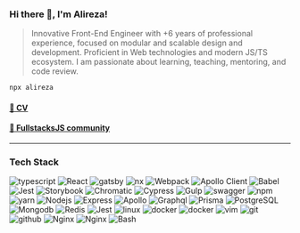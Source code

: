 ### Hi there 👋, I'm Alireza!

> Innovative Front-End Engineer with +6 years of professional experience, focused on modular and scalable design and development. Proficient in Web technologies and modern JS/TS ecosystem. I am passionate about learning, teaching, mentoring, and code review.

```bash
npx alireza
```

#### [📖 CV](https://github.com/frontendmonster/cv)

#### [🔶 FullstacksJS community](https://github.com/fullstacksjs/)

---

### Tech Stack

![typescript](https://img.shields.io/static/v1?logo=typescript&label=&message=Typescript&color=111&logoWidth=20&logoColor=EEE&style=flat-square)
![React](https://img.shields.io/static/v1?logo=react&label=&message=React&color=0D1117&logoWidth=20&logoColor=EEE&style=flat-square)
![gatsby](https://img.shields.io/static/v1?logo=Gatsby&label=&message=Gatsby&color=0D1117&logoWidth=20&logoColor=EEE&style=flat-square)
![nx](https://img.shields.io/static/v1?logo=nx&label=&message=nx&color=0D1117&logoWidth=20&logoColor=EEE&style=flat-square)
![Webpack](https://img.shields.io/static/v1?logo=webpack&label=&message=Webpack&color=0D1117&logoWidth=20&logoColor=EEE&style=flat-square)
![Apollo Client](https://img.shields.io/static/v1?logo=apollographql&label=&message=ApolloClient&color=0D1117&logoWidth=20&logoColor=EEE&style=flat-square)
![Babel](https://img.shields.io/static/v1?logo=Babel&label=&message=Babel&color=0D1117&logoWidth=20&logoColor=EEE&style=flat-square)
![Jest](https://img.shields.io/static/v1?logo=Jest&label=&message=Jest&color=0D1117&logoWidth=20&logoColor=EEE&style=flat-square)
![Storybook](https://img.shields.io/static/v1?logo=Storybook&label=&message=Storybook&color=0D1117&logoWidth=20&logoColor=EEE&style=flat-square)
![Chromatic](https://img.shields.io/static/v1?logo=storybook&label=&message=Chromatic&color=0D1117&logoWidth=20&logoColor=EEE&style=flat-square)
![Cypress](https://img.shields.io/static/v1?logo=cypress&label=&message=Cypress&color=0D1117&logoWidth=20&logoColor=EEE&style=flat-square)
![Gulp](https://img.shields.io/static/v1?logo=Gulp&label=&message=Gulp&color=0D1117&logoWidth=20&logoColor=EEE&style=flat-square)
![swagger](https://img.shields.io/static/v1?logo=swagger&label=&message=swagger&color=0D1117&logoWidth=20&logoColor=EEE&style=flat-square)
![npm](https://img.shields.io/static/v1?logo=npm&label=&message=npm&color=0D1117&logoWidth=20&logoColor=EEE&style=flat-square)
![yarn](https://img.shields.io/static/v1?logo=yarn&label=&message=yarn&color=0D1117&logoWidth=20&logoColor=EEE&style=flat-square)
![Nodejs](https://img.shields.io/static/v1?logo=nodedotjs&label=&message=NodeJS&color=0D1117&logoWidth=20&logoColor=EEE&style=flat-square)
![Express](https://img.shields.io/static/v1?logo=Express&label=&message=Express&color=0D1117&logoWidth=20&logoColor=EEE&style=flat-square)
![Apollo](https://img.shields.io/static/v1?logo=apollographql&label=&message=Apollo%20Server&color=0D1117&logoWidth=20&logoColor=EEE&style=flat-square)
![Graphql](https://img.shields.io/static/v1?logo=graphql&label=&message=Graphql&color=0D1117&logoWidth=20&logoColor=EEE&style=flat-square)
![Prisma](https://img.shields.io/static/v1?logo=prisma&label=&message=Prisma&color=0D1117&logoWidth=20&logoColor=EEE&style=flat-square)
![PostgreSQL](https://img.shields.io/static/v1?logo=postgresql&label=&message=Postgresql&color=0D1117&logoWidth=20&logoColor=EEE&style=flat-square)
![Mongodb](https://img.shields.io/static/v1?logo=redis&label=&message=Redis&color=0D1117&logoWidth=20&logoColor=EEE&style=flat-square)
![Redis](https://img.shields.io/static/v1?logo=mongodb&label=&message=MongoDB&color=0D1117&logoWidth=20&logoColor=EEE&style=flat-square)
![Jest](https://img.shields.io/static/v1?logo=Jest&label=&message=Jest&color=0D1117&logoWidth=20&logoColor=EEE&style=flat-square)
![linux](https://img.shields.io/static/v1?logo=linux&label=&message=linux&color=0D1117&logoWidth=20&logoColor=EEE&style=flat-square)
![docker](https://img.shields.io/static/v1?logo=docker&label=&message=docker&color=0D1117&logoWidth=20&logoColor=EEE&style=flat-square)
![docker](https://img.shields.io/static/v1?logo=docker&label=&message=docker-compose&color=0D1117&logoWidth=20&logoColor=EEE&style=flat-square)
![vim](https://img.shields.io/static/v1?logo=vim&label=&message=vim&color=0D1117&logoWidth=20&logoColor=EEE&style=flat-square)
![git](https://img.shields.io/static/v1?logo=git&label=&message=git&color=0D1117&logoWidth=20&logoColor=EEE&style=flat-square)
![github](https://img.shields.io/static/v1?logo=github&label=&message=Github&color=0D1117&logoWidth=20&logoColor=EEE&style=flat-square)
![Nginx](https://img.shields.io/static/v1?logo=Nginx&label=&message=Nginx&color=0D1117&logoWidth=20&logoColor=EEE&style=flat-square)
![Nginx](https://img.shields.io/static/v1?logo=Nginx&label=&message=Nginx&color=0D1117&logoWidth=20&logoColor=EEE&style=flat-square)
![Bash](https://img.shields.io/static/v1?logo=gnubash&label=&message=Bash&color=0D1117&logoWidth=20&logoColor=EEE&style=flat-square)
